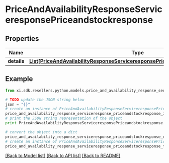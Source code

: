 # PriceAndAvailabilityResponseServiceresponsePriceandstockresponse


## Properties

Name | Type | Description | Notes
------------ | ------------- | ------------- | -------------
**details** | [**List[PriceAndAvailabilityResponseServiceresponsePriceandstockresponseDetailsInner]**](PriceAndAvailabilityResponseServiceresponsePriceandstockresponseDetailsInner.md) |  | [optional] 

## Example

```python
from xi.sdk.resellers.python.models.price_and_availability_response_serviceresponse_priceandstockresponse import PriceAndAvailabilityResponseServiceresponsePriceandstockresponse

# TODO update the JSON string below
json = "{}"
# create an instance of PriceAndAvailabilityResponseServiceresponsePriceandstockresponse from a JSON string
price_and_availability_response_serviceresponse_priceandstockresponse_instance = PriceAndAvailabilityResponseServiceresponsePriceandstockresponse.from_json(json)
# print the JSON string representation of the object
print PriceAndAvailabilityResponseServiceresponsePriceandstockresponse.to_json()

# convert the object into a dict
price_and_availability_response_serviceresponse_priceandstockresponse_dict = price_and_availability_response_serviceresponse_priceandstockresponse_instance.to_dict()
# create an instance of PriceAndAvailabilityResponseServiceresponsePriceandstockresponse from a dict
price_and_availability_response_serviceresponse_priceandstockresponse_form_dict = price_and_availability_response_serviceresponse_priceandstockresponse.from_dict(price_and_availability_response_serviceresponse_priceandstockresponse_dict)
```
[[Back to Model list]](../README.md#documentation-for-models) [[Back to API list]](../README.md#documentation-for-api-endpoints) [[Back to README]](../README.md)


